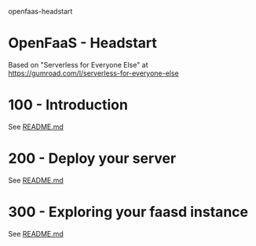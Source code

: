 openfaas-headstart
# OpenFaaS - Headstart

Based on "Serverless for Everyone Else" at https://gumroad.com/l/serverless-for-everyone-else

# 100 - Introduction
See [README.md](./100/README.md)

# 200 - Deploy your server
See [README.md](./200/README.md)

# 300 - Exploring your faasd instance
See [README.md](./300/README.md)
